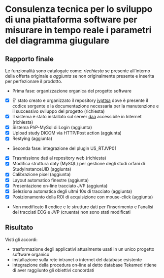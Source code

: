 # Consulenza tecnica per lo sviluppo di una piattaforma software per misurare in tempo reale i parametri del diagramma giugulare

## Rapporto finale
Le funzionalità sono catalogate come: *riechiesta* se presente all'interno della offerta originale e *aggiunta* se non originalmente presente e inserita per perfezionare il prodotto. 

- Prima fase: organizzazione organica del progetto software 
- [x] E' stato creato e organizzato il repository [jvpttsa](https://github.com/francescosisini/jvpttsa) dove è presente il codice sorgente e la documentazione necessaria per la manutenzione e il successivo sviluppo del progetto (richiesta)
- [x] Il sistema è stato installato sul server [daa](http://daa.tekamed.it) accessibile in Internet (richiesta)
- [x] Sistema PhP-MySql di Login (aggiunta)
- [x] Upload study DICOM via HTTP/Post action (aggiunta) 
- [x] Restying (aggiunta)

- Seconda fase: integrazione del plugin US_RTJVP01
- [x] Trasmissione dati  al repository web (richiesta)
- [x] Modifica struttura daty (MySQL) per gestione degli studi orfani di StudyInstanceUID (aggiunta)
- [x] Calibrazione pixel (aggiunta)
- [x] Layout automatico finestre (aggiunta)
- [x] Presentazione on-line tracciato JVP (aggiunta)
- [x] Seleziona automatica degli ultmi 10s di tracciato (aggiunta)
- [x] Posizionamento della ROI di acquisizione con mouse-click (aggiunta)

- Non modificato
Il codice e le strutture dati per l'inserimento e l'analisi dei tracciati ECG e JVP (cruenta) non sono stati modificati 

## Risultato
Visti gli accordi: 
- trasformazione degli applicativi attualmente usati in un unico progetto software organico
- installazione sulla rete intranet o internet del database esistente
- integrazione della procedura on-line al detto database
Tekamed ritiene di aver raggiiunto gli obiettivi concordati






